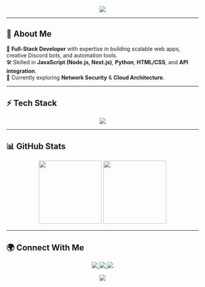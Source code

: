 <!-- Profile Header -->
<p align="center">
  <img src="https://capsule-render.vercel.app/api?type=waving&color=0:6a11cb,100:2575fc&height=220&section=header&text=Hi%20%7C%20I'm%20Sina&fontSize=40&fontColor=fff&animation=fadeIn&fontAlignY=35" />
</p>

---

## 👋 About Me
💼 **Full-Stack Developer** with expertise in building scalable web apps, creative Discord bots, and automation tools.  
🛠 Skilled in **JavaScript (Node.js, Next.js)**, **Python**, **HTML/CSS**, and **API integration**.  
🌱 Currently exploring **Network Security** & **Cloud Architecture**.  

---

## ⚡ Tech Stack
<p align="center">
  <img src="https://skillicons.dev/icons?i=javascript,python,nodejs,discordjs,html,css,mongodb,vscode" />
</p>

---

## 📊 GitHub Stats
<p align="center">
  <img src="https://github-readme-stats.vercel.app/api?username=sinaseifi-f&show_icons=true&theme=radical&hide_border=true&count_private=true" height="165" />
  <img src="https://github-readme-streak-stats.herokuapp.com/?user=sinaseifi-f&theme=radical&hide_border=true" height="165" />
</p>

---

## 🌍 Connect With Me
<p align="center">
  <a href="https://discord.com/users/280343020711444491" target="_blank">
    <img src="https://img.shields.io/badge/Discord-5865F2?logo=discord&logoColor=white" />
  </a>
  <a href="mailto:sinanico80@gamil.com" target="_blank">
    <img src="https://img.shields.io/badge/Email-D14836?logo=gmail&logoColor=white" />
  </a>
  <a href="https://t.me/s1nv3_ss" target="_blank">
    <img src="https://img.shields.io/badge/Telegram-26A5E4?logo=telegram&logoColor=white" />
  </a>
</p>

<!-- Footer -->
<p align="center">
  <img src="https://capsule-render.vercel.app/api?type=waving&color=0:6a11cb,100:2575fc&height=120&section=footer"/>
</p>

